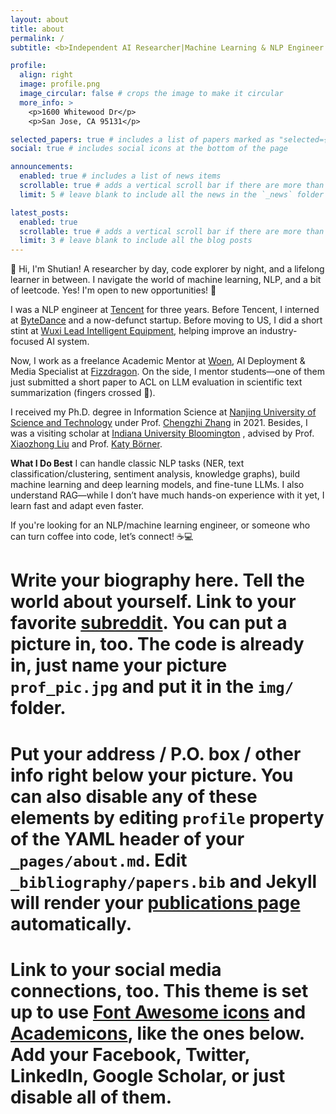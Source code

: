 ```yaml
---
layout: about
title: about
permalink: /
subtitle: <b>Independent AI Researcher|Machine Learning & NLP Engineer|Data Scientist</b>

profile:
  align: right
  image: profile.png
  image_circular: false # crops the image to make it circular
  more_info: >
    <p>1600 Whitewood Dr</p>
    <p>San Jose, CA 95131</p>

selected_papers: true # includes a list of papers marked as "selected={true}"
social: true # includes social icons at the bottom of the page

announcements:
  enabled: true # includes a list of news items
  scrollable: true # adds a vertical scroll bar if there are more than 3 news items
  limit: 5 # leave blank to include all the news in the `_news` folder

latest_posts:
  enabled: true
  scrollable: true # adds a vertical scroll bar if there are more than 3 new posts items
  limit: 3 # leave blank to include all the blog posts
---
```

👋 Hi, I'm Shutian! A researcher by day, code explorer by night, and a lifelong learner in between. I navigate the world of machine learning, NLP, and a bit of leetcode. Yes! I'm open to new opportunities! 🚀

I was a NLP engineer at [Tencent](https://www.tencent.com/en-us/) for three years. Before Tencent, I interned at [ByteDance](https://www.bytedance.com/en/) and a now-defunct startup. Before moving to US, I did a short stint at [Wuxi Lead Intelligent Equipment](https://www.leadintelligent.com/en/), helping improve an industry-focused AI system.

Now, I work as a freelance Academic Mentor at [Woen](https://appakl7qnoo1285.pc.xiaoe-tech.com/), AI Deployment & Media Specialist at [Fizzdragon](https://fizzdragon.com/). On the side, I mentor students—one of them just submitted a short paper to ACL on LLM evaluation in scientific text summarization (fingers crossed 🤞).

I received my Ph.D. degree in Information Science at [Nanjing University of Science and Technology](https://english.njust.edu.cn/) under Prof. [Chengzhi Zhang](https://chengzhizhang.github.io/) in 2021. Besides, I was a visiting scholar at [Indiana University Bloomington](https://luddy.indiana.edu/index.html) , advised by Prof. [Xiaozhong Liu](http://xiaozhong.website2.me/) and Prof. [Katy Börner](https://cns-iu.github.io/katy/).

<b>What I Do Best</b>
I can handle classic NLP tasks (NER, text classification/clustering, sentiment analysis, knowledge graphs), build machine learning and deep learning models, and fine-tune LLMs. I also understand RAG—while I don’t have much hands-on experience with it yet, I learn fast and adapt even faster.

If you're looking for an NLP/machine learning engineer, or someone who can turn coffee into code, let’s connect! ☕💻

# Write your biography here. Tell the world about yourself. Link to your favorite [subreddit](http://reddit.com). You can put a picture in, too. The code is already in, just name your picture `prof_pic.jpg` and put it in the `img/` folder.

# Put your address / P.O. box / other info right below your picture. You can also disable any of these elements by editing `profile` property of the YAML header of your `_pages/about.md`. Edit `_bibliography/papers.bib` and Jekyll will render your [publications page](/al-folio/publications/) automatically.

# Link to your social media connections, too. This theme is set up to use [Font Awesome icons](https://fontawesome.com/) and [Academicons](https://jpswalsh.github.io/academicons/), like the ones below. Add your Facebook, Twitter, LinkedIn, Google Scholar, or just disable all of them.
